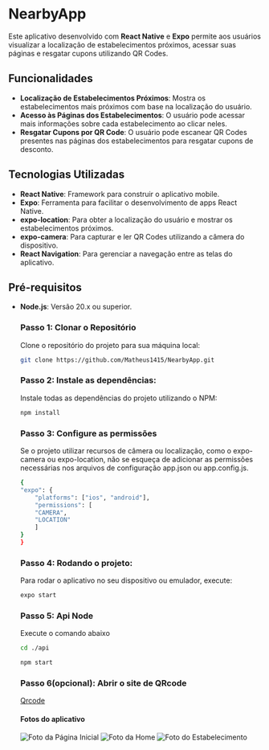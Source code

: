 # NearbyApp

Este aplicativo desenvolvido com **React Native** e **Expo** permite aos usuários visualizar a localização de estabelecimentos próximos, acessar suas páginas e resgatar cupons utilizando QR Codes.

## Funcionalidades

- **Localização de Estabelecimentos Próximos**: Mostra os estabelecimentos mais próximos com base na localização do usuário.
- **Acesso às Páginas dos Estabelecimentos**: O usuário pode acessar mais informações sobre cada estabelecimento ao clicar neles.
- **Resgatar Cupons por QR Code**: O usuário pode escanear QR Codes presentes nas páginas dos estabelecimentos para resgatar cupons de desconto.

## Tecnologias Utilizadas

- **React Native**: Framework para construir o aplicativo mobile.
- **Expo**: Ferramenta para facilitar o desenvolvimento de apps React Native.
- **expo-location**: Para obter a localização do usuário e mostrar os estabelecimentos próximos.
- **expo-camera**: Para capturar e ler QR Codes utilizando a câmera do dispositivo.
- **React Navigation**: Para gerenciar a navegação entre as telas do aplicativo.

## Pré-requisitos

- **Node.js**: Versão 20.x ou superior.  

    ### **Passo 1: Clonar o Repositório**
    Clone o repositório do projeto para sua máquina local:

    ```bash
    git clone https://github.com/Matheus1415/NearbyApp.git
    ```

    ### **Passo 2: Instale as dependências:**
    Instale todas as dependências do projeto utilizando o NPM:

    ```bash
    npm install
    ```

    ### **Passo 3: Configure as permissões**
    Se o projeto utilizar recursos de câmera ou localização, como o expo-camera ou expo-location, não se esqueça de adicionar as permissões necessárias nos arquivos de configuração app.json ou app.config.js.

    ```bash
    {
    "expo": {
        "platforms": ["ios", "android"],
        "permissions": [
        "CAMERA",
        "LOCATION"
        ]
    }
    }

    ```

    ### **Passo 4: Rodando o projeto:**
    Para rodar o aplicativo no seu dispositivo ou emulador, execute:

    ```bash
    expo start
    ```

    ### **Passo 5: Api Node**
    Execute o comando abaixo

    ```bash
    cd ./api
    ```

    ```bash
    npm start
    ```
    ### **Passo 6(opcional): Abrir o site de QRcode**
    [Qrcode](https://qrfy.com/pt)
  
    #### Fotos do aplicativo
    ![Foto da Página Inicial](https://github.com/Matheus1415/NearbyApp/blob/main/image/bem-vindo.jpeg)
    ![Foto da Home](https://github.com/Matheus1415/NearbyApp/blob/main/image/home.jpeg)
    ![Foto do Estabelecimento](https://github.com/Matheus1415/NearbyApp/blob/main/image/estabelecimento.jpeg)

